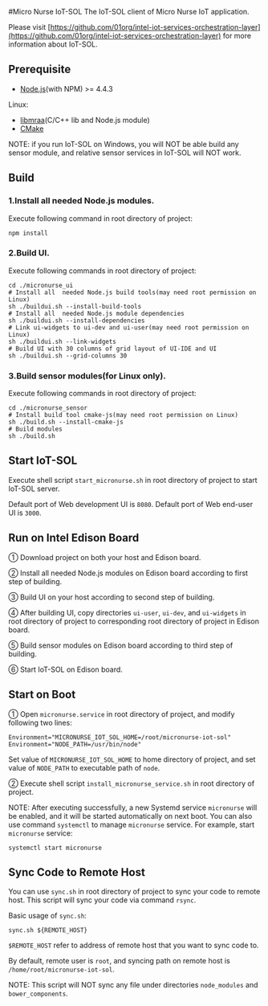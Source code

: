 #Micro Nurse IoT-SOL
The IoT-SOL client of Micro Nurse IoT application. 

Please visit [https://github.com/01org/intel-iot-services-orchestration-layer](https://github.com/01org/intel-iot-services-orchestration-layer) for more information about IoT-SOL.

## Prerequisite

+ [Node.js](https://Node.js.org)(with NPM) >= 4.4.3

Linux:

+ [libmraa](https://github.com/intel-iot-devkit/mraa)(C/C++ lib and Node.js module)
+ [CMake](https://cmake.org)

NOTE: if you run IoT-SOL on Windows, you will NOT be able build any sensor module, and relative sensor services in IoT-SOL will NOT work.

## Build

### 1.Install all needed Node.js modules.

Execute following command in root directory of project:

```shell
npm install
```

### 2.Build UI.

Execute following commands in root directory of project:

```shell
cd ./micronurse_ui
# Install all  needed Node.js build tools(may need root permission on Linux)
sh ./buildui.sh --install-build-tools
# Install all  needed Node.js module dependencies
sh ./buildui.sh --install-dependencies
# Link ui-widgets to ui-dev and ui-user(may need root permission on Linux)
sh ./buildui.sh --link-widgets
# Build UI with 30 columns of grid layout of UI-IDE and UI
sh ./buildui.sh --grid-columns 30
```

### 3.Build sensor modules(for Linux only).

Execute following commands in root directory of project:

```shell
cd ./micronurse_sensor
# Install build tool cmake-js(may need root permission on Linux)
sh ./build.sh --install-cmake-js 
# Build modules
sh ./build.sh
```

## Start IoT-SOL

Execute shell script `start_micronurse.sh` in root directory of project to start IoT-SOL server.

Default port of Web development UI is `8080`. Default port of Web end-user UI is `3000`.

## Run on Intel Edison Board 

① Download project on both your host and Edison board.

② Install all needed Node.js modules on Edison board according to first step of building.

③ Build UI on your host according to second step of building. 

④ After building UI, copy directories `ui-user`, `ui-dev`, and `ui-widgets` in root directory of project to corresponding root directory of project in Edison board.

⑤ Build sensor modules on Edison board according to third step of building.

⑥ Start IoT-SOL on Edison board.

## Start on Boot

① Open  `micronurse.service` in root directory of project, and modify following two lines:

```
Environment="MICRONURSE_IOT_SOL_HOME=/root/micronurse-iot-sol"
Environment="NODE_PATH=/usr/bin/node"
```

Set value of `MICRONURSE_IOT_SOL_HOME` to home directory of project, and set value of `NODE_PATH` to executable path of `node`.

② Execute shell script `install_micronurse_service.sh` in root directory of project.

NOTE: After executing successfully, a new Systemd service `micronurse` will be enabled, and it will be started automatically on next boot. You can also use command  `systemctl`  to manage `micronurse` service. For example, start `micronurse` service:

```shell
systemctl start micronurse
```

##  Sync Code to Remote Host

You can use `sync.sh` in root directory of project to sync your code to remote host. This script will sync your code via command  `rsync`.

Basic usage of `sync.sh`:

```shell
sync.sh ${REMOTE_HOST}
```

`$REMOTE_HOST` refer to address of remote host that you want to sync code to.

By default, remote user is `root`, and syncing path on remote host is `/home/root/micronurse-iot-sol`.

NOTE: This script will NOT sync any file under directories `node_modules` and `bower_components`.